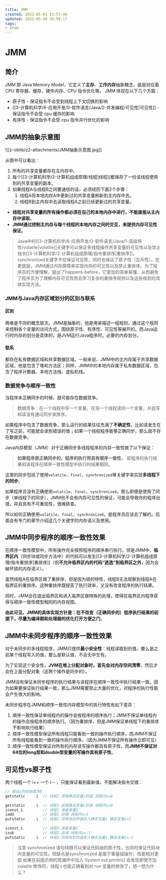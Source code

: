 ```yaml
---
title: JMM
created: 2022-05-01 13:57:46
updated: 2022-05-30 20:58:17
tags: 
- atom
---
```

# JMM

## 简介

JMM 即 Java Memory Model，它定义了**主存**、**工作内存**抽象概念，底层对应着 CPU 寄存器、缓存、硬件内存、CPU 指令优化等。
JMM 体现在以下几个方面：
- 原子性 - 保证指令不会受到线程上下文切换的影响
- [[3-计算机科学/6-应用开发/0-软件语言/Java/2-并发编程/可见性|可见性]] - 保证指令不会受 cpu 缓存的影响
- 有序性 - 保证指令不会受 cpu 指令并行优化的影响

## JMM的抽象示意图

![[z-oblib/z2-attachments/JMM抽象示意图.jpg]]

从图中可以看出：
1. 所有的共享变量都存在主内存中。
2. 每个[[3-计算机科学/2-计算机组成原理/线程|线程]]都保存了一份该线程使用到的共享变量的副本。
3. 如果线程A与线程B之间要通信的话，必须经历下面2个步骤：
    1. 线程A将本地内存A中更新过的共享变量刷新到主内存中去。
    2. 线程B到主内存中去读取线程A之前已经更新过的共享变量。

- **线程对共享变量的所有操作都必须在自己的本地内存中进行，不能直接从主内存中读取**。
- **JMM通过控制主内存与每个线程的本地内存之间的交互，来提供内存可见性保证**。

> Java中的[[3-计算机科学/6-应用开发/0-软件语言/Java/1-高级特性/volatile|volatile]]关键字可以保证多线程操作共享变量的可见性以及禁止指令[[3-计算机科学/2-计算机组成原理/指令重排序|重排序]]，synchronized关键字不仅保证可见性，同时也保证了原子性（互斥性）。在更底层，JMM通过内存屏障来实现内存的可见性以及禁止重排序。为了程序员的方便理解，提出了happens-before，它更加的简单易懂，从而避免了程序员为了理解内存可见性而去学习复杂的重排序规则以及这些规则的具体实现方法。

### JMM与Java内存区域划分的区别与联系

#### 区别

两者是不同的概念层次。JMM是抽象的，他是用来描述一组规则，通过这个规则来控制各个变量的访问方式，围绕原子性、有序性、可见性等展开的。而Java运行时内存的划分是具体的，是JVM运行Java程序时，必要的内存划分。

#### 联系

都存在私有数据区域和共享数据区域。一般来说，JMM中的主内存属于共享数据区域，他是包含了堆和方法区；同样，JMM中的本地内存属于私有数据区域，包含了程序计数器、本地方法栈、虚拟机栈。

### 数据竞争与顺序一致性

当程序未正确同步的时候，就可能存在数据竞争。

> 数据竞争：在一个线程中写一个变量，在另一个线程读同一个变量，并且写和读没有通过同步来排序。

如果程序中包含了数据竞争，那么运行的结果往往充满了**不确定性**，比如读发生在了写之前，可能就会读到错误的值；如果一个线程程序能够正确同步，那么就不存在数据竞争。

Java内存模型（JMM）对于正确同步多线程程序的内存一致性做了以下保证：

> **如果程序是正确同步的，程序的执行将具有顺序一致性**。 即程序的执行结果和该程序在顺序一致性模型中执行的结果相同。

这里的同步包括了使用`volatile`、`final`、`synchronized`等关键字来实现**多线程下的同步**。

如果程序员没有正确使用`volatile`、`final`、`synchronized`，那么即便是使用了同步（单线程下的同步），JMM也不会有内存可见性的保证，可能会导致你的程序出错，并且具有不可重现性，很难排查。

所以如何正确使用`volatile`、`final`、`synchronized`，是程序员应该去了解的。后面会有专门的章节介绍这几个关键字的内存语义及使用。

## JMM中同步程序的顺序一致性效果

在顺序一致性模型中，所有操作完全按照程序的顺序串行执行。但是JMM中，**临界区内**（同步块或同步方法中）的代码可以发生[[3-计算机科学/2-计算机组成原理/指令重排序|重排序]]（但**不允许临界区内的代码“逃逸”到临界区之外**，因为会破坏锁的内存语义）。

虽然线程A在临界区做了重排序，但是因为锁的特性，线程B无法观察到线程A在临界区的重排序。这种重排序既提高了执行效率，又没有改变程序的执行结果。

同时，JMM会在退出临界区和进入临界区做特殊的处理，使得在临界区内程序获得与顺序一致性模型相同的内存视图。

**由此可见，JMM的具体实现方针是：在不改变（正确同步的）程序执行结果的前提下，尽量为编译期和处理器的优化打开方便之门**。

## JMM中未同步程序的顺序一致性效果

对于未同步的多线程程序，JMM只提供**最小安全性**：线程读取到的值，要么是之前某个线程写入的值，要么是默认值，不会无中生有。

为了实现这个安全性，**JVM在堆上分配对象时，首先会对内存空间清零**，然后才会在上面分配对象（这两个操作是同步的）。

JMM没有保证未同步程序的执行结果与该程序在顺序一致性中执行结果一致。因为如果要保证执行结果一致，那么JMM需要禁止大量的优化，对程序的执行性能会产生很大的影响。

未同步程序在JMM和顺序一致性内存模型中的执行特性有如下差异：
1. 顺序一致性保证单线程内的操作会按程序的顺序执行；JMM不保证单线程内的操作会按程序的顺序执行。（因为重排序，但是JMM保证单线程下的重排序不影响执行结果）
2. 顺序一致性模型保证所有线程只能看到一致的操作执行顺序，而JMM不保证所有线程能看到一致的操作执行顺序。（因为JMM不保证所有操作立即可见）
3. 顺序一致性模型保证对所有的内存读写操作都具有原子性，而**JMM不保证对64位的long型和double型变量的写操作具有原子性**。

## 可见性vs原子性

两个线程一个 i++ 一个 i-- ，只能保证看到最新值，不能解决指令交错：
```java
// 假设i的初始值为0 
getstatic     i  // 线程2-获取静态变量i的值 线程内i=0 
 
getstatic     i  // 线程1-获取静态变量i的值 线程内i=0 
iconst_1         // 线程1-准备常量1 
iadd             // 线程1-自增 线程内i=1 
putstatic     i  // 线程1-将修改后的值存入静态变量i 静态变量i=1 
 
iconst_1         // 线程2-准备常量1 
isub             // 线程2-自减 线程内i=-1 
putstatic     i  // 线程2-将修改后的值存入静态变量i 静态变量i=-1 
```

>注意 synchronized 语句块既可以保证代码块的原子性，也同时保证代码块内变量的可见性。但缺点是synchronized 是属于重量级操作，性能相对更低
>如果在前面示例的死循环中加入 System.out.println() 会发现即使不加 volatile 修饰符，线程 t 也能正确看到对 run 变量的修改了，想一想为什么？